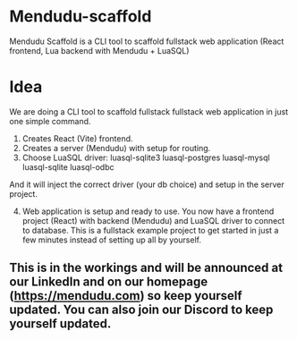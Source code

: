 # Mendudu-scaffold
Mendudu Scaffold is a CLI tool to scaffold fullstack web application (React frontend, Lua backend with Mendudu + LuaSQL)

# Idea  
We are doing a CLI tool to scaffold fullstack fullstack web application in just one simple command.

1) Creates React (Vite) frontend.
2) Creates a server (Mendudu) with setup for routing.
3) Choose LuaSQL driver:
luasql-sqlite3
luasql-postgres
luasql-mysql
luasql-sqlite
luasql-odbc

And it will inject the correct driver (your db choice) and setup in the server project.

4) Web application is setup and ready to use. You now have a frontend project (React) with backend (Mendudu) and LuaSQL driver to connect to database.
This is a fullstack example project to get started in just a few minutes instead of setting up all by yourself. 

## This is in the workings and will be announced at our LinkedIn and on our homepage (https://mendudu.com) so keep yourself updated. You can also join our Discord to keep yourself updated.  
